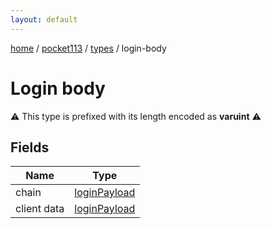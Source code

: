 ```yaml
---
layout: default
---
```


[home](/)  /  [pocket113](/protocol/pocket113)  /  [types](/protocol/pocket113/types)  /  login-body

# Login body

⚠️️ This type is prefixed with its length encoded as **varuint** ⚠️️

## Fields

Name | Type
---|---
chain | [loginPayload](/protocol/pocket113/arrays)
client data | [loginPayload](/protocol/pocket113/arrays)
